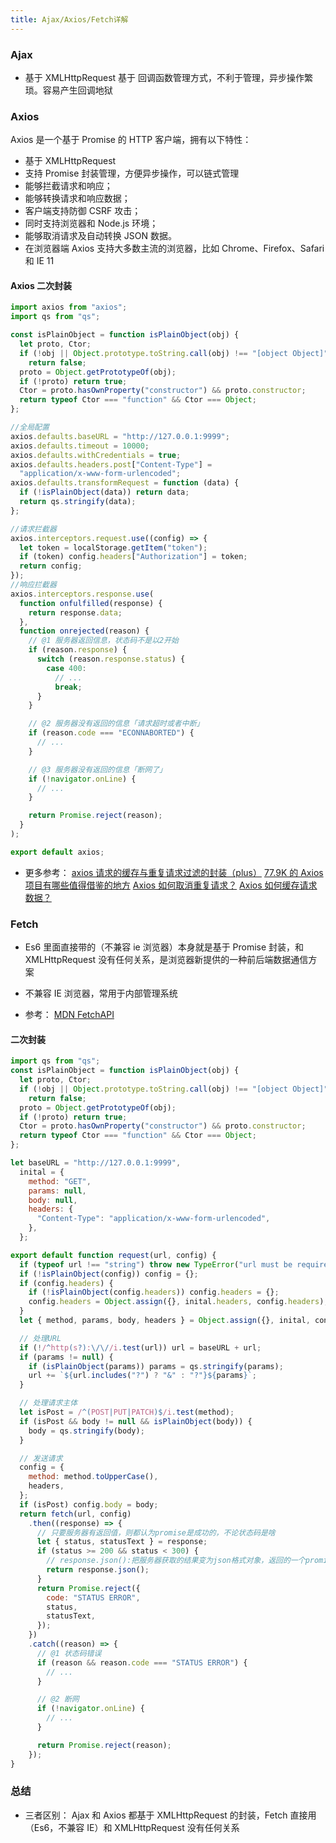 ```yaml
---
title: Ajax/Axios/Fetch详解
---
```


### Ajax

- 基于 XMLHttpRequest
  基于 回调函数管理方式，不利于管理，异步操作繁琐。容易产生回调地狱

### Axios

Axios 是一个基于 Promise 的 HTTP 客户端，拥有以下特性：

- 基于 XMLHttpRequest
- 支持 Promise 封装管理，方便异步操作，可以链式管理
- 能够拦截请求和响应；
- 能够转换请求和响应数据；
- 客户端支持防御 CSRF 攻击；
- 同时支持浏览器和 Node.js 环境；
- 能够取消请求及自动转换 JSON 数据。
- 在浏览器端 Axios 支持大多数主流的浏览器，比如 Chrome、Firefox、Safari 和 IE 11

#### Axios 二次封装

```js
import axios from "axios";
import qs from "qs";

const isPlainObject = function isPlainObject(obj) {
  let proto, Ctor;
  if (!obj || Object.prototype.toString.call(obj) !== "[object Object]")
    return false;
  proto = Object.getPrototypeOf(obj);
  if (!proto) return true;
  Ctor = proto.hasOwnProperty("constructor") && proto.constructor;
  return typeof Ctor === "function" && Ctor === Object;
};

//全局配置
axios.defaults.baseURL = "http://127.0.0.1:9999";
axios.defaults.timeout = 10000;
axios.defaults.withCredentials = true;
axios.defaults.headers.post["Content-Type"] =
  "application/x-www-form-urlencoded";
axios.defaults.transformRequest = function (data) {
  if (!isPlainObject(data)) return data;
  return qs.stringify(data);
};

//请求拦截器
axios.interceptors.request.use((config) => {
  let token = localStorage.getItem("token");
  if (token) config.headers["Authorization"] = token;
  return config;
});
//响应拦截器
axios.interceptors.response.use(
  function onfulfilled(response) {
    return response.data;
  },
  function onrejected(reason) {
    // @1 服务器返回信息，状态码不是以2开始
    if (reason.response) {
      switch (reason.response.status) {
        case 400:
          // ...
          break;
      }
    }

    // @2 服务器没有返回的信息「请求超时或者中断」
    if (reason.code === "ECONNABORTED") {
      // ...
    }

    // @3 服务器没有返回的信息「断网了」
    if (!navigator.onLine) {
      // ...
    }

    return Promise.reject(reason);
  }
);

export default axios;
```

- 更多参考：
  [axios 请求的缓存与重复请求过滤的封装（plus）](https://juejin.cn/post/6844904167840940040)
  [77.9K 的 Axios 项目有哪些值得借鉴的地方](https://mp.weixin.qq.com/s?__biz=MzI2MjcxNTQ0Nw==&mid=2247486544&idx=1&sn=70b610d286d1ecd44b53a1f128a3669f&scene=21#wechat_redirect)
  [Axios 如何取消重复请求？](https://mp.weixin.qq.com/s/By-iXlONjSZLKFG2Xd7rpg)
  [Axios 如何缓存请求数据？](https://mp.weixin.qq.com/s/jdMdnaT5ZvXWEohtIom6WA)

### Fetch

- Es6 里面直接带的（不兼容 ie 浏览器）本身就是基于 Promise 封装，和 XMLHttpRequest 没有任何关系，是浏览器新提供的一种前后端数据通信方案

- 不兼容 IE 浏览器，常用于内部管理系统
- 参考：
  [MDN FetchAPI](https://developer.mozilla.org/zh-CN/docs/Web/API/Fetch_API)

#### 二次封装

```js
import qs from "qs";
const isPlainObject = function isPlainObject(obj) {
  let proto, Ctor;
  if (!obj || Object.prototype.toString.call(obj) !== "[object Object]")
    return false;
  proto = Object.getPrototypeOf(obj);
  if (!proto) return true;
  Ctor = proto.hasOwnProperty("constructor") && proto.constructor;
  return typeof Ctor === "function" && Ctor === Object;
};

let baseURL = "http://127.0.0.1:9999",
  inital = {
    method: "GET",
    params: null,
    body: null,
    headers: {
      "Content-Type": "application/x-www-form-urlencoded",
    },
  };

export default function request(url, config) {
  if (typeof url !== "string") throw new TypeError("url must be required!");
  if (!isPlainObject(config)) config = {};
  if (config.headers) {
    if (!isPlainObject(config.headers)) config.headers = {};
    config.headers = Object.assign({}, inital.headers, config.headers);
  }
  let { method, params, body, headers } = Object.assign({}, inital, config);

  // 处理URL
  if (!/^http(s?):\/\//i.test(url)) url = baseURL + url;
  if (params != null) {
    if (isPlainObject(params)) params = qs.stringify(params);
    url += `${url.includes("?") ? "&" : "?"}${params}`;
  }

  // 处理请求主体
  let isPost = /^(POST|PUT|PATCH)$/i.test(method);
  if (isPost && body != null && isPlainObject(body)) {
    body = qs.stringify(body);
  }

  // 发送请求
  config = {
    method: method.toUpperCase(),
    headers,
  };
  if (isPost) config.body = body;
  return fetch(url, config)
    .then((response) => {
      // 只要服务器有返回值，则都认为promise是成功的，不论状态码是啥
      let { status, statusText } = response;
      if (status >= 200 && status < 300) {
        // response.json():把服务器获取的结果变为json格式对象，返回的一个promise实例
        return response.json();
      }
      return Promise.reject({
        code: "STATUS ERROR",
        status,
        statusText,
      });
    })
    .catch((reason) => {
      // @1 状态码错误
      if (reason && reason.code === "STATUS ERROR") {
        // ...
      }

      // @2 断网
      if (!navigator.onLine) {
        // ...
      }

      return Promise.reject(reason);
    });
}
```

### 总结

- 三者区别：
  Ajax 和 Axios 都基于 XMLHttpRequest 的封装，Fetch 直接用（Es6，不兼容 IE）和 XMLHttpRequest 没有任何关系
